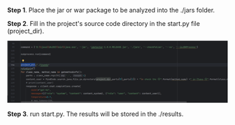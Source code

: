 **Step 1**.  Place the jar or war package to be analyzed into the ./jars folder.

**Step 2**.  Fill in the project's source code directory in the start.py file (project_dir).

![image-20240717164151556](./doc/image-20240717164151556.png)

**Step 3**. run start.py.  The results will be stored in the ./results.

